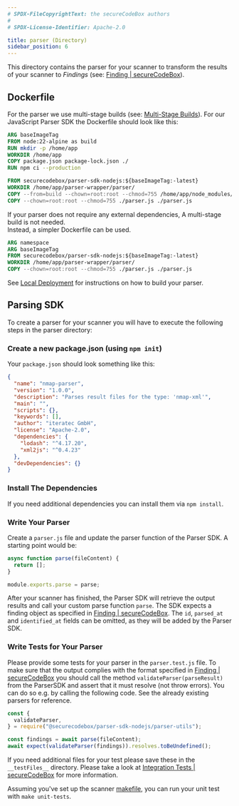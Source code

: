 ```yaml
---
# SPDX-FileCopyrightText: the secureCodeBox authors
#
# SPDX-License-Identifier: Apache-2.0

title: parser (Directory)
sidebar_position: 6
---
```


This directory contains the parser for your scanner to transform the results of your scanner to _Findings_ (see: [Finding | secureCodeBox](/docs/api/finding)).

## Dockerfile

For the parser we use multi-stage builds (see: [Multi-Stage Builds](https://www.docker.com/blog/multi-stage-builds/)).
For our JavaScript Parser SDK the Dockerfile should look like this:

```dockerfile
ARG baseImageTag
FROM node:22-alpine as build
RUN mkdir -p /home/app
WORKDIR /home/app
COPY package.json package-lock.json ./
RUN npm ci --production

FROM securecodebox/parser-sdk-nodejs:${baseImageTag:-latest}
WORKDIR /home/app/parser-wrapper/parser/
COPY --from=build --chown=root:root --chmod=755 /home/app/node_modules/ ./node_modules/
COPY --chown=root:root --chmod=755 ./parser.js ./parser.js
```

If your parser does not require any external dependencies, A multi-stage build is not needed.  
Instead, a simpler Dockerfile can be used.

```dockerfile
ARG namespace
ARG baseImageTag
FROM securecodebox/parser-sdk-nodejs:${baseImageTag:-latest}
WORKDIR /home/app/parser-wrapper/parser/
COPY --chown=root:root --chmod=755 ./parser.js ./parser.js
```

See [Local Deployment](/docs/contributing/local-deployment) for instructions on how to build your parser.

## Parsing SDK

To create a parser for your scanner you will have to execute the following steps in the parser directory:

### Create a new package.json (using `npm init`)

Your `package.json` should look something like this:

```json
{
  "name": "nmap-parser",
  "version": "1.0.0",
  "description": "Parses result files for the type: 'nmap-xml'",
  "main": "",
  "scripts": {},
  "keywords": [],
  "author": "iteratec GmbH",
  "license": "Apache-2.0",
  "dependencies": {
    "lodash": "^4.17.20",
    "xml2js": "^0.4.23"
  },
  "devDependencies": {}
}
```

### Install The Dependencies

If you need additional dependencies you can install them via `npm install`.

### Write Your Parser

Create a `parser.js` file and update the parser function of the Parser SDK. A starting point would be:

```javascript
async function parse(fileContent) {
  return [];
}

module.exports.parse = parse;
```

After your scanner has finished, the Parser SDK will retrieve the output results and call your custom parse function `parse`. The SDK expects a finding object as specified in [Finding | secureCodeBox](/docs/api/finding). The `id`, `parsed_at` and `identified_at` fields can be omitted, as they will be added by the Parser SDK.

### Write Tests for Your Parser

Please provide some tests for your parser in the `parser.test.js` file. To make sure that the output complies with the format specified in [Finding | secureCodeBox](/docs/api/finding) you should call the method `validateParser(parseResult)` from the ParserSDK and assert that it must resolve (not throw errors). You can do so e.g. by calling the following code. See the already existing parsers for reference.

```javascript
const {
  validateParser,
} = require("@securecodebox/parser-sdk-nodejs/parser-utils");

const findings = await parse(fileContent);
await expect(validateParser(findings)).resolves.toBeUndefined();
```

If you need additional files for your test please save these in the `__testFiles__` directory. Please take a look at [Integration Tests | secureCodeBox](/docs/contributing/integrating-a-scanner/integration-tests) for more information.

Assuming you've set up the scanner [makefile](/docs/contributing/integrating-a-scanner/makefile), you can run your unit test with `make unit-tests`.
